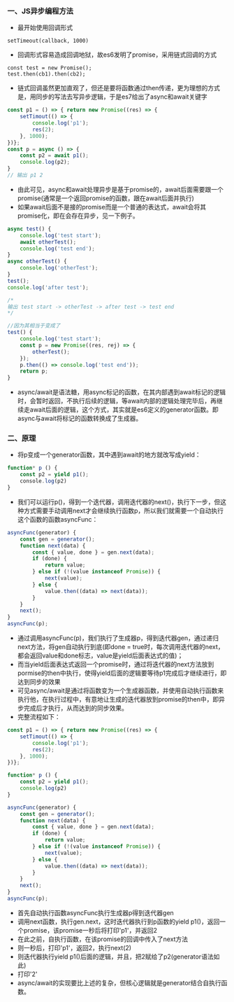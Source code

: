 ### 一、JS异步编程方法

- 最开始使用回调形式

```stylus
setTimeout(callback, 1000)
```

- 回调形式容易造成回调地狱，故es6发明了promise，采用链式回调的方式

```abnf
const test = new Promise();
test.then(cb1).then(cb2);
```

- 链式回调虽然更加直观了，但还是要将函数通过then传递，更为理想的方式是，用同步的写法去写异步逻辑，于是es7给出了async和await关键字

```javascript
const p1 = () => { return new Promise((res) => {
    setTimout(() => {
        console.log('p1');
        res(2);
    }, 1000);
})};
const p = async () => {
    const p2 = await p1();
    console.log(p2);
}
// 输出 p1 2
```

- 由此可见，async和await处理异步是基于promise的，await后面需要跟一个promise(通常是一个返回promise的函数，跟在await后面并执行)
- 如果await后面不是接的promise而是一个普通的表达式，await会将其promise化，即在会存在异步，见一下例子。

```javascript
async test() {
    console.log('test start');
    await otherTest();
    console.log('test end');
}
async otherTest() {
    console.log('otherTest');
}
test();
console.log('after test');

/*
输出 test start -> otherTest -> after test -> test end
*/

//因为其相当于变成了
test() {
    console.log('test start');
    const p = new Promise((res, rej) => {
        otherTest();
    });
    p.then(() => console.log('test end'));
    return p;
}
```

- async/await是语法糖，用async标记的函数，在其内部遇到await标记的逻辑时，会暂时返回，不执行后续的逻辑，等await内部的逻辑处理完毕后，再继续走await后面的逻辑，这个方式，其实就是es6定义的generator函数。即async与await将标记的函数转换成了生成器。

### 二、原理

- 将p变成一个generator函数，其中遇到await的地方就改写成yield：

```qml
function* p () {
    const p2 = yield p1();
    console.log(p2)
}
```

- 我们可以运行p()，得到一个迭代器，调用迭代器的next()，执行下一步，但这种方式需要手动调用next才会继续执行函数p，所以我们就需要一个自动执行这个函数的函数asyncFunc：

```javascript
asyncFunc(generator) {
    const gen = generator();
    function next(data) {
        const { value, done } = gen.next(data);
        if (done) {
            return value;
        } else if (!(value instanceof Promise)) {
            next(value);
        } else {
            value.then((data) => next(data));
        }
    }
    next();
}
asyncFunc(p);
```

- 通过调用asyncFunc(p)，我们执行了生成器p，得到迭代器gen，通过递归next方法，将gen自动执行到底(即done = true时，每次调用迭代器的next，都会返回value和done标志，value是yield后面表达式的值)；
- 而当yield后面表达式返回一个promise时，通过将迭代器的next方法放到pormise的then中执行，使得yield后面的逻辑要等待p1完成后才继续进行，即达到同步的效果
- 可见async/await是通过将函数变为一个生成器函数，并使用自动执行函数来执行他，在执行过程中，有意地让生成的迭代器放到promise的then中，即异步完成后才执行，从而达到的同步效果。
- 完整流程如下：

```javascript
const p1 = () => { return new Promise((res) => {
    setTimout(() => {
        console.log('p1');
        res(2);
    }, 1000);
})};

function* p () {
    const p2 = yield p1();
    console.log(p2)
}

asyncFunc(generator) {
    const gen = generator();
    function next(data) {
        const { value, done } = gen.next(data);
        if (done) {
            return value;
        } else if (!(value instanceof Promise)) {
            next(value);
        } else {
            value.then((data) => next(data));
        }
    }
    next();
}
asyncFunc(p);
```

- 首先自动执行函数asyncFunc执行生成器p得到迭代器gen
- 调用next函数，执行gen.next，这时迭代器执行到p函数的yield p1()，返回一个promise，该promise一秒后将打印'p1'，并返回2
- 在此之前，自执行函数，在该promise的回调中传入了next方法
- 则一秒后，打印'p1'，返回2，执行next(2)
- 则迭代器执行yield p1()后面的逻辑，并且，把2赋给了p2(generator语法如此)
- 打印'2'
- async/await的实现要比上述的复杂，但核心逻辑就是generator结合自执行函数。